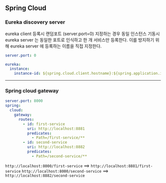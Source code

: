 ## Spring Cloud


### Eureka discovery server

eureka client 등록시 랜덤포트 (server.port=0) 지정하는 경우
동일 인스턴스 기동시 eureka server 는 동일한 포트로 인식하고 한 개 서비스만 등록한다.
이를 방지하기 위해 eureka server 에 등록하는 이름을 직접 지정한다.
```yml
server.port: 0

eureka:
  instance:
    instance-id: ${spring.cloud.client.hostname}:${spring.application.instance_id:${random.value}}
```

---

### Spring cloud gateway

```yml
server.port: 8000
spring:
  cloud:
    gateway:
      routes:
        - id: first-service
          uri: http://localhost:8881
          predicates:
            - Path=/first-service/**
        - id: second-service
          uri: http://localhost:8882
          predicates:
            - Path=/second-service/**
```

`http://localhost:8000/first-service` ==> `http://localhost:8881/first-service`
`http://localhost:8000/second-service` ==> `http://localhost:8882/second-service`